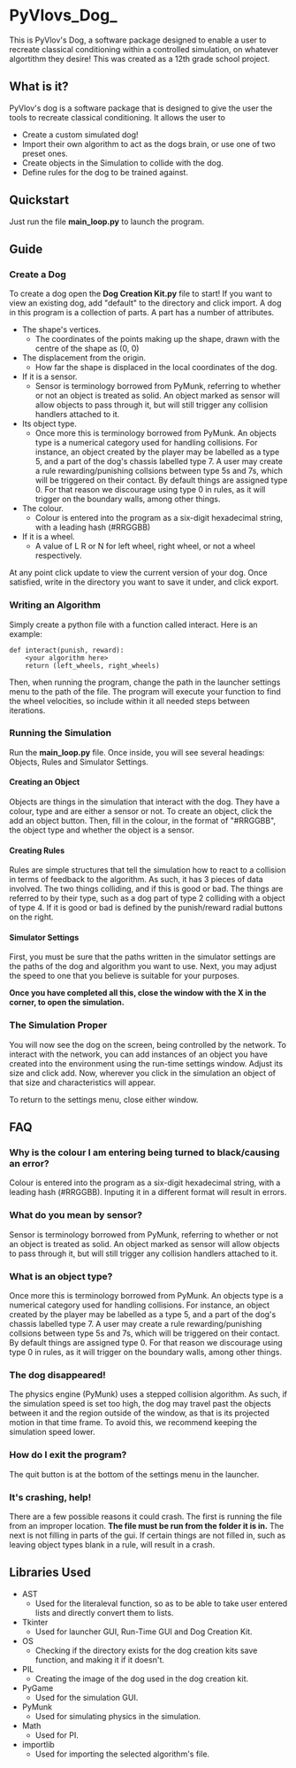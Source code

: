 # PyVlovs_Dog_
This is PyVlov's Dog, a software package designed to enable a user to recreate classical conditioning within a controlled simulation, on whatever algortithm they desire! This was created as a 12th grade school project.


## What is it?

PyVlov's dog is a software package that is designed to give the user the tools to recreate classical conditioning. It allows the user to 
 - Create a custom simulated dog!
 - Import their own algorithm to act as the dogs brain, or use one of two preset ones.
 - Create objects in the Simulation to collide with the dog.
 - Define rules for the dog to be trained against.

## Quickstart
Just run the file <b>main_loop.py</b> to launch the program.

## Guide
### Create a Dog
To create a dog open the <b>Dog Creation Kit.py</b> file to start! If you want to view an existing dog, add "default" to the directory and click import. A dog in this program is a collection of parts. A part has a number of attributes.
- The shape's vertices.
    - The coordinates of the points making up the shape, drawn with the centre of the shape as (0, 0)
- The displacement from the origin.
    - How far the shape is displaced in the local coordinates of the dog.
- If it is a sensor.
    - Sensor is terminology borrowed from PyMunk, referring to whether or not an object is treated as solid. An object marked as sensor  will allow objects to pass through it, but will still trigger any collision handlers attached to it.
- Its object type.
    - Once more this is terminology borrowed from PyMunk. An objects type is a numerical category used for handling collisions. For     instance, an object created by the player may be labelled as a type 5, and a part of the dog's chassis labelled type 7. A user may create a rule rewarding/punishing collsions between type 5s and 7s, which will be triggered on their contact. By default things are assigned type 0. For that reason we discourage using type 0 in rules, as it will trigger on the boundary walls, among other things. 
- The colour.
    - Colour is entered into the program as a six-digit hexadecimal string, with a leading hash (#RRGGBB)
- If it is a wheel.
    - A value of L R or N for left wheel, right wheel, or not a wheel respectively.
    
At any point click update to view the current version of your dog. Once satisfied, write in the directory you want to save it under, and click export.
### Writing an Algorithm
Simply create a python file with a function called interact. Here is an example:
```
def interact(punish, reward):
    <your algorithm here>
    return (left_wheels, right_wheels)
```
Then, when running the program, change the path in the launcher settings menu to the path of the file. The program will execute your function to find the wheel velocities, so include within it all needed steps between iterations.

### Running the Simulation
Run the <b>main_loop.py</b> file. Once inside, you will see several headings: Objects, Rules and Simulator Settings.
#### Creating an Object
Objects are things in the simulation that interact with the dog. They have a colour, type and are either a sensor or not. To create an object, click the add an object button. Then, fill in the colour, in the format of "#RRGGBB", the object type and whether the object is a sensor.
#### Creating Rules
Rules are simple structures that tell the simulation how to react to a collision in terms of feedback to the algorithm. As such, it has 3 pieces of data involved. The two things colliding, and if this is good or bad. The things are referred to by their type, such as a dog part of type 2 colliding with a object of type 4. If it is good or bad is defined by the punish/reward radial buttons on the right.
#### Simulator Settings
First, you must be sure that the paths written in the simulator settings are the paths of the dog and algorithm you want to use. Next, you may adjust the speed to one that you believe is suitable for your purposes.

<b>Once you have completed all this, close the window with the X in the corner, to open the simulation.</b>

### The Simulation Proper
You will now see the dog on the screen, being controlled by the network. To interact with the network, you can add instances of an object you have created into the environment using the run-time settings window. Adjust its size and click add. Now, wherever you click in the simulation an object of that size and characteristics will appear.

To return to the settings menu, close either window.

## FAQ
### Why is the colour I am entering being turned to black/causing an error?
Colour is entered into the program as a six-digit hexadecimal string, with a leading hash (#RRGGBB). Inputing it in a different format will result in errors. 

### What do you mean by sensor?
Sensor is terminology borrowed from PyMunk, referring to whether or not an object is treated as solid. An object marked as sensor will allow objects to pass through it, but will still trigger any collision handlers attached to it.

### What is an object type?
Once more this is terminology borrowed from PyMunk. An objects type is a numerical category used for handling collisions. For instance, an object created by the player may be labelled as a type 5, and a part of the dog's chassis labelled type 7. A user may create a rule rewarding/punishing collsions between type 5s and 7s, which will be triggered on their contact. By default things are assigned type 0. For that reason we discourage using type 0 in rules, as it will trigger on the boundary walls, among other things. 

### The dog disappeared!
The physics engine (PyMunk) uses a stepped collision algorithm. As such, if the simulation speed is set too high, the dog may travel past the objects between it and the region outside of the window, as that is its projected motion in that time frame. To avoid this, we recommend keeping the simulation speed lower.

### How do I exit the program?
The quit button is at the bottom of the settings menu in the launcher.

### It's crashing, help!
There are a few possible reasons it could crash. The first is running the file from an improper location. <b>The file must be run from the folder it is in.</b> The next is not filling in parts of the gui. If certain things are not filled in, such as leaving object types blank in a rule, will result in a crash.

## Libraries Used
- AST
  - Used for the literaleval function, so as to be able to take user entered lists and directly convert them to lists.
- Tkinter
  - Used for launcher GUI, Run-Time GUI and Dog Creation Kit.
- OS
  - Checking if the directory exists for the dog creation kits save function, and making it if it doesn't.
- PIL
  - Creating the image of the dog used in the dog creation kit.
- PyGame
  - Used for the simulation GUI.
- PyMunk
  - Used for simulating physics in the simulation.
- Math
  - Used for PI.
- importlib
  - Used for importing the selected algorithm's file.
